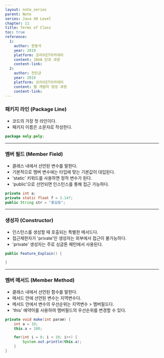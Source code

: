 ```yaml
---
layout: note_series
parent: Note
series: Java 40 Level
chapter: 11
title: Terms of Class
toc: true
reference:
  1:
    author: 한동석
    year: 2019
    platform: 코리아IT아카데미
    content: JAVA 단과 과정
    content-link:
  2:
    author: 전민균
    year: 2019
    platform: 코리아IT아카데미
    content: 웹 개발자 양성 과정
    content-link: 
---
```


### 패키지 라인 (Package Line)

- 코드의 가장 첫 라인이다.
- 패키지 이름은 소문자로 작성한다.

```java
package noly.poly;
```

---

### 멤버 필드 (Member Field)
- 클래스 내에서 선언된 변수를 말한다.
- 기본적으로 멤버 변수에는 타입에 맞는 기본값이 대입된다.
- 'static' 키워드를 사용하면 정적 변수가 된다.
- 'public'으로 선언되면 인스턴스를 통해 접근 가능하다.

```java
private int a;
private static float f = 3.14f;
public String str = "홍길동";
```

---

### 생성자 (Constructor)
- 인스턴스를 생성할 때 호출되는 특별한 메서드다.
- 접근제한자가 'private'인 생성자는 외부에서 접근이 불가능하다.
- 'private' 생성자는 주로 싱글톤 패턴에서 사용된다.

```java
public Feature_Explain() {

}
```

---

### 멤버 메서드 (Member Method)
- 클래스 내에서 선언된 함수를 말한다.
- 메서드 안에 선언된 변수는 지역변수다.
- 메서드 안에서 변수의 우선순위는 지역변수 > 멤버필드다.
- 'this' 예약어를 사용하여 멤버필드의 우선순위를 변경할 수 있다.

```java
private void make(int param) {
    int a = 10;
    this.a = 100;

    for(int i = 0; i < 10; i++) {
        System.out.println(this.a);
    }
}
```